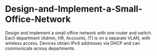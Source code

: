 # Design-and-Implement-a-Small-Office-Network
Design and implement a small office network with one router and switch. Each department (Admin, HR, Accounts, IT) is on a separate VLAN, with wireless access. Devices obtain IPv4 addresses via DHCP and can communicate across departments.

